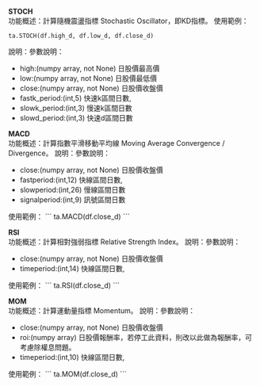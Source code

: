 **STOCH**  
功能概述：計算隨機震盪指標 Stochastic Oscillator，即KD指標。
使用範例：
```
ta.STOCH(df.high_d, df.low_d, df.close_d)
```
說明：參數說明：<ul>
<li>high:(numpy array, not None) 日股價最高價</li>
<li>low:(numpy array, not None) 日股價最低價</li>
<li>close:(numpy array, not None) 日股價收盤價</li>
<li>fastk_period:(int,5) 快速k區間日數, </li>
<li>slowk_period:(int,3) 慢速k區間日數</li>
<li>slowd_period:(int,3) 快速d區間日數</li>
</ul>  



**MACD**  
功能概述：計算指數平滑移動平均線 Moving Average Convergence / Divergence。
說明：參數說明：<ul>
<li>close:(numpy array, not None) 日股價收盤價</li>
<li>fastperiod:(int,12) 快線區間日數, </li>
<li>slowperiod:(int,26) 慢線區間日數</li>
<li>signalperiod:(int,9) 訊號區間日數</li>
</ul>  
使用範例：
```
ta.MACD(df.close_d)
```

**RSI**  
功能概述：計算相對強弱指標 Relative Strength Index。
說明：參數說明：<ul>
<li>close:(numpy array, not None) 日股價收盤價</li>
<li>timeperiod:(int,14) 快線區間日數, </li>

</ul>  
使用範例：
```
ta.RSI(df.close_d)
```

**MOM**  
功能概述：計算運動量指標 Momentum。
說明：參數說明：<ul>
<li>close:(numpy array, not None) 日股價收盤價</li>
<li>roi:(numpy array) 日股價報酬率，若停工此資料，則改以此做為報酬率，可考慮除權息問題。</li>
<li>timeperiod:(int,10) 快線區間日數, </li>

</ul>  
使用範例：
```
ta.MOM(df.close_d)
```